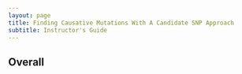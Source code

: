 ```yaml
---
layout: page
title: Finding Causative Mutations With A Candidate SNP Approach
subtitle: Instructor's Guide
---
```


## Overall